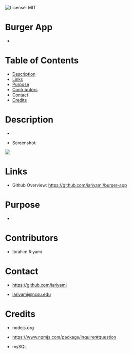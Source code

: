 ![License: MIT](https://img.shields.io/badge/License-MIT-yellow.svg)

# Burger App
* 

# Table of Contents

* [Description](#description)
* [Links](#links)
* [Purpose](#purpose)
* [Contributors](#contributors)
* [Contact](#contact)
* [Credits](#credits)

# **Description**
* 

* Screenshot:

![](images/)

# **Links**
* Github Overview: https://github.com/iariyami/burger-app

# **Purpose**
* 

# **Contributors**
* Ibrahim Riyami

# **Contact**
* https://github.com/iariyami

* iariyami@ncsu.edu

# **Credits**
* nodejs.org

* https://www.npmjs.com/package/inquirer#question

* mySQL